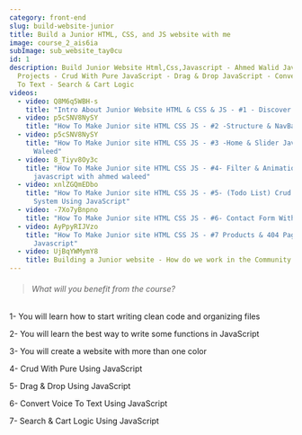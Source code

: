 ```yaml
---
category: front-end
slug: build-website-junior
title: Build a Junior HTML, CSS, and JS website with me
image: course_2_ais6ia
subImage: sub_website_tay0cu
id: 1
description: Build Junior Website Html,Css,Javascript - Ahmed Walid JavaScript
  Projects - Crud With Pure JavaScript - Drag & Drop JavaScript - Convert Voice
  To Text - Search & Cart Logic
videos:
  - video: Q8M6q5WBH-s
    title: "Intro About Junior Website HTML & CSS & JS - #1 - Discover The Design"
  - video: p5cSNV8NySY
    title: "How To Make Junior site HTML CSS JS - #2 -Structure & NavBar"
  - video: p5cSNV8NySY
    title: "How To Make Junior site HTML CSS JS - #3 -Home & Slider JavaScript Ahmed
      Waleed"
  - video: 8_Tiyv8Oy3c
    title: "How To Make Junior site HTML CSS JS - #4- Filter & Animation using
      javascript with ahmed waleed"
  - video: xnlZGQmEDbo
    title: "How To Make Junior site HTML CSS JS - #5- (Todo List) Crud Operations
      System Using JavaScript"
  - video: -7Xo7yBnpno
    title: "How To Make Junior site HTML CSS JS - #6- Contact Form With Speech"
  - video: AyPpyRIJVzo
    title: "How To Make Junior site HTML CSS JS - #7 Products & 404 Pages Using
      Javascript"
  - video: UjBqYWMymY8
    title: Building a Junior website - How do we work in the Community and what?
---
```

> ###### What will you benefit from the course?

1﻿- You will learn how to start writing clean code and organizing files

2﻿- You will learn the best way to write some functions in JavaScript

3﻿- You will create a website with more than one color

4﻿- Crud With Pure Using JavaScript

5﻿- Drag & Drop Using JavaScript

6﻿- Convert Voice To Text Using JavaScript

7﻿- Search & Cart Logic Using JavaScript